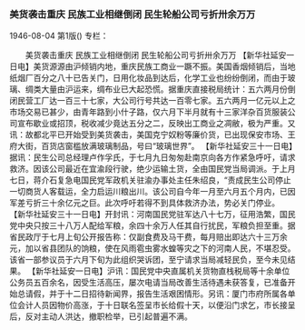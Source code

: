 ### 美货袭击重庆   民族工业相继倒闭  民生轮船公司亏折卅余万万

1946-08-04
第1版()
专栏：

　　美货袭击重庆
    民族工业相继倒闭
    民生轮船公司亏折卅余万万
    【新华社延安一日电】美货源源由沪倾销内地，重庆民族工商业一蹶不振。美国香烟倾销后，当地纸烟厂百分之八十已告关门，日用化妆品到达后，化学工业也纷纷倒闭，而由于玻璃、绸类大量由沪运来，绸布业已大起恐慌。据重庆直接税局统计：五六两月份倒闭民营工厂达一百三十七家，大公司行号共达一百零七家。五六两月一亿元以上之市场交易已甚少，由青年路到小什子路，仅六月下半月就有十三家洋杂百货服装公司宣布歇业或招顶，税收减少竟达五分之二，反映出工商业之凋敝，极为严重。又讯：故都北平已开始受到美货袭击，美国克宁奴粉等廉价货，已出现保安市场、王府大街，百货店窗槛放满玻璃制品，号曰“玻璃世界”。
    【新华社延安三十一日电】据讯：民生公司总经理卢作孚氏，于七月九日匆匆赴南京向各方作紧急呼吁，请求救济。因该公司最近在宜渝段行驶，绝少运输土货，全由国民党当局调派。于上月七日，蒋介石复急电国民党军政机关驻渝办事处主任朱绍良，“责成民生公司停止一切商货人客载运，全力启运川粮出川。该公司自今年一月至六月五个月内，已因军差亏折三十余亿元之巨。此次呼吁若得不到具体救济办法，势必关门停业。
    【新华社延安三十一日电】开封讯：河南国民党驻军达八十七万，征用浩繁，国民党中央只按三十八万人配给军粮，余四十余万人任其自行扰民，军粮负担至重。据省民政厅于七月上旬公开报告称：仅副食费及马干费，每月赔出即达六十三万余元，加以省县团队的饷粮，使在风雨雹虫雾水蝗等灾之下的河南人民，不堪忍受。该省一部参议员于六月下旬为此组织哭诉团，至宁请求当局减轻民负，至今未见结果。
    【新华社延安一日电】沪讯：国民党中央直属机关货物直栈税局等十余单位公务员五百余名，因受生活高压，屡次电请当局改善生活待遇未获答复，已准备开始总请假，并于十二日招待新闻界，报告生活艰困情形。另讯：厦门市府所属各单位会计人员因物价高涨，于十日联名签呈市长给假十天，以便沿门求乞，市长接呈后，反对主动人洪达，撤职检举，已引起普遍不满。
